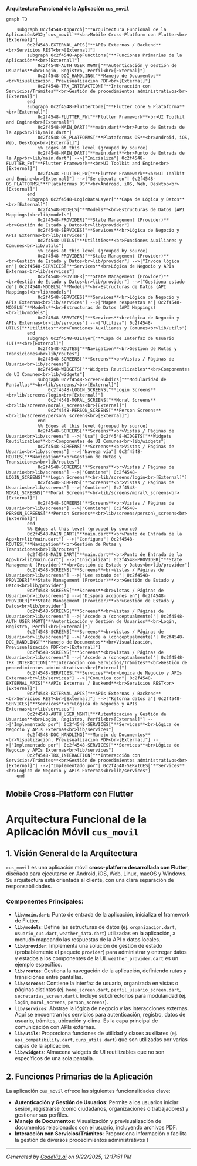 **Arquitectura Funcional de la Aplicación&#32;`cus_movil`**

```mermaid
graph TD

    subgraph 0c2f4548-AppArch["**Arquitectura Funcional de la Aplicación&#32;`cus_movil`**<br>Mobile Cross-Platform con Flutter<br>[External]"]
        0c2f4548-EXTERNAL_APIS["**APIs Externas / Backend**<br>Servicios REST<br>[External]"]
        subgraph 0c2f4548-AppFunctions["**Funciones Primarias de la Aplicación**<br>[External]"]
            0c2f4548-AUTH_USER_MGMT["**Autenticación y Gestión de Usuarios**<br>Login, Registro, Perfil<br>[External]"]
            0c2f4548-DOC_HANDLING["**Manejo de Documentos**<br>Visualización, Previsualización PDF<br>[External]"]
            0c2f4548-TRX_INTERACTION["**Interacción con Servicios/Trámites**<br>Gestión de procedimientos administrativos<br>[External]"]
        end
        subgraph 0c2f4548-FlutterCore["**Flutter Core & Plataforma**<br>[External]"]
            0c2f4548-FLUTTER_FW["**Flutter Framework**<br>UI Toolkit and Engine<br>[External]"]
            0c2f4548-MAIN_DART["**main.dart**<br>Punto de Entrada de la App<br>lib/main.dart"]
            0c2f4548-OS_PLATFORMS["**Plataformas OS**<br>Android, iOS, Web, Desktop<br>[External]"]
            %% Edges at this level (grouped by source)
            0c2f4548-MAIN_DART["**main.dart**<br>Punto de Entrada de la App<br>lib/main.dart"] -->|"Inicializa"| 0c2f4548-FLUTTER_FW["**Flutter Framework**<br>UI Toolkit and Engine<br>[External]"]
            0c2f4548-FLUTTER_FW["**Flutter Framework**<br>UI Toolkit and Engine<br>[External]"] -->|"Se ejecuta en"| 0c2f4548-OS_PLATFORMS["**Plataformas OS**<br>Android, iOS, Web, Desktop<br>[External]"]
        end
        subgraph 0c2f4548-LogicDataLayer["**Capa de Lógica y Datos**<br>[External]"]
            0c2f4548-MODELS["**Models**<br>Estructuras de Datos (API Mappings)<br>lib/models"]
            0c2f4548-PROVIDER["**State Management (Provider)**<br>Gestión de Estado y Datos<br>lib/provider"]
            0c2f4548-SERVICES["**Services**<br>Lógica de Negocio y APIs Externas<br>lib/services"]
            0c2f4548-UTILS["**Utilities**<br>Funciones Auxiliares y Comunes<br>lib/utils"]
            %% Edges at this level (grouped by source)
            0c2f4548-PROVIDER["**State Management (Provider)**<br>Gestión de Estado y Datos<br>lib/provider"] -->|"Invoca lógica en"| 0c2f4548-SERVICES["**Services**<br>Lógica de Negocio y APIs Externas<br>lib/services"]
            0c2f4548-PROVIDER["**State Management (Provider)**<br>Gestión de Estado y Datos<br>lib/provider"] -->|"Gestiona estado de"| 0c2f4548-MODELS["**Models**<br>Estructuras de Datos (API Mappings)<br>lib/models"]
            0c2f4548-SERVICES["**Services**<br>Lógica de Negocio y APIs Externas<br>lib/services"] -->|"Mapea respuestas a"| 0c2f4548-MODELS["**Models**<br>Estructuras de Datos (API Mappings)<br>lib/models"]
            0c2f4548-SERVICES["**Services**<br>Lógica de Negocio y APIs Externas<br>lib/services"] -->|"Utiliza"| 0c2f4548-UTILS["**Utilities**<br>Funciones Auxiliares y Comunes<br>lib/utils"]
        end
        subgraph 0c2f4548-UILayer["**Capa de Interfaz de Usuario (UI)**<br>[External]"]
            0c2f4548-ROUTES["**Navigation**<br>Gestión de Rutas y Transiciones<br>lib/routes"]
            0c2f4548-SCREENS["**Screens**<br>Vistas / Páginas de Usuario<br>lib/screens"]
            0c2f4548-WIDGETS["**Widgets Reutilizables**<br>Componentes de UI Comunes<br>lib/widgets"]
            subgraph 0c2f4548-ScreenSubdirs["**Modularidad de Pantallas**<br>lib/screens/<br>[External]"]
                0c2f4548-LOGIN_SCREENS["**Login Screens**<br>lib/screens/login<br>[External]"]
                0c2f4548-MORAL_SCREENS["**Moral Screens**<br>lib/screens/moral\_screens<br>[External]"]
                0c2f4548-PERSON_SCREENS["**Person Screens**<br>lib/screens/person\_screens<br>[External]"]
            end
            %% Edges at this level (grouped by source)
            0c2f4548-SCREENS["**Screens**<br>Vistas / Páginas de Usuario<br>lib/screens"] -->|"Usa"| 0c2f4548-WIDGETS["**Widgets Reutilizables**<br>Componentes de UI Comunes<br>lib/widgets"]
            0c2f4548-SCREENS["**Screens**<br>Vistas / Páginas de Usuario<br>lib/screens"] -->|"Navega vía"| 0c2f4548-ROUTES["**Navigation**<br>Gestión de Rutas y Transiciones<br>lib/routes"]
            0c2f4548-SCREENS["**Screens**<br>Vistas / Páginas de Usuario<br>lib/screens"] -->|"Contiene"| 0c2f4548-LOGIN_SCREENS["**Login Screens**<br>lib/screens/login<br>[External]"]
            0c2f4548-SCREENS["**Screens**<br>Vistas / Páginas de Usuario<br>lib/screens"] -->|"Contiene"| 0c2f4548-MORAL_SCREENS["**Moral Screens**<br>lib/screens/moral\_screens<br>[External]"]
            0c2f4548-SCREENS["**Screens**<br>Vistas / Páginas de Usuario<br>lib/screens"] -->|"Contiene"| 0c2f4548-PERSON_SCREENS["**Person Screens**<br>lib/screens/person\_screens<br>[External]"]
        end
        %% Edges at this level (grouped by source)
        0c2f4548-MAIN_DART["**main.dart**<br>Punto de Entrada de la App<br>lib/main.dart"] -->|"Configura"| 0c2f4548-ROUTES["**Navigation**<br>Gestión de Rutas y Transiciones<br>lib/routes"]
        0c2f4548-MAIN_DART["**main.dart**<br>Punto de Entrada de la App<br>lib/main.dart"] -->|"Inicializa"| 0c2f4548-PROVIDER["**State Management (Provider)**<br>Gestión de Estado y Datos<br>lib/provider"]
        0c2f4548-SCREENS["**Screens**<br>Vistas / Páginas de Usuario<br>lib/screens"] -->|"Lee estado de"| 0c2f4548-PROVIDER["**State Management (Provider)**<br>Gestión de Estado y Datos<br>lib/provider"]
        0c2f4548-SCREENS["**Screens**<br>Vistas / Páginas de Usuario<br>lib/screens"] -->|"Dispara acciones en"| 0c2f4548-PROVIDER["**State Management (Provider)**<br>Gestión de Estado y Datos<br>lib/provider"]
        0c2f4548-SCREENS["**Screens**<br>Vistas / Páginas de Usuario<br>lib/screens"] -->|"Accede a (conceptualmente)"| 0c2f4548-AUTH_USER_MGMT["**Autenticación y Gestión de Usuarios**<br>Login, Registro, Perfil<br>[External]"]
        0c2f4548-SCREENS["**Screens**<br>Vistas / Páginas de Usuario<br>lib/screens"] -->|"Accede a (conceptualmente)"| 0c2f4548-DOC_HANDLING["**Manejo de Documentos**<br>Visualización, Previsualización PDF<br>[External]"]
        0c2f4548-SCREENS["**Screens**<br>Vistas / Páginas de Usuario<br>lib/screens"] -->|"Accede a (conceptualmente)"| 0c2f4548-TRX_INTERACTION["**Interacción con Servicios/Trámites**<br>Gestión de procedimientos administrativos<br>[External]"]
        0c2f4548-SERVICES["**Services**<br>Lógica de Negocio y APIs Externas<br>lib/services"] -->|"Comunica con"| 0c2f4548-EXTERNAL_APIS["**APIs Externas / Backend**<br>Servicios REST<br>[External]"]
        0c2f4548-EXTERNAL_APIS["**APIs Externas / Backend**<br>Servicios REST<br>[External]"] -->|"Retorna datos a"| 0c2f4548-SERVICES["**Services**<br>Lógica de Negocio y APIs Externas<br>lib/services"]
        0c2f4548-AUTH_USER_MGMT["**Autenticación y Gestión de Usuarios**<br>Login, Registro, Perfil<br>[External]"] -->|"Implementado por"| 0c2f4548-SERVICES["**Services**<br>Lógica de Negocio y APIs Externas<br>lib/services"]
        0c2f4548-DOC_HANDLING["**Manejo de Documentos**<br>Visualización, Previsualización PDF<br>[External]"] -->|"Implementado por"| 0c2f4548-SERVICES["**Services**<br>Lógica de Negocio y APIs Externas<br>lib/services"]
        0c2f4548-TRX_INTERACTION["**Interacción con Servicios/Trámites**<br>Gestión de procedimientos administrativos<br>[External]"] -->|"Implementado por"| 0c2f4548-SERVICES["**Services**<br>Lógica de Negocio y APIs Externas<br>lib/services"]
    end

```

Mobile Cross-Platform con Flutter
---
# Arquitectura Funcional de la Aplicación Móvil `cus_movil`

## 1. Visión General de la Arquitectura

`cus_movil` es una aplicación móvil **cross-platform desarrollada con Flutter**, diseñada para ejecutarse en Android, iOS, Web, Linux, macOS y Windows. Su arquitectura está orientada al cliente, con una clara separación de responsabilidades.

### Componentes Principales:

-   **`lib/main.dart`**: Punto de entrada de la aplicación, inicializa el framework de Flutter.
-   **`lib/models`**: Define las estructuras de datos (ej. `organizacion.dart`, `usuario_cus.dart`, `weather_data.dart`) utilizadas en la aplicación, a menudo mapeando las respuestas de la API o datos locales.
-   **`lib/provider`**: Implementa una solución de gestión de estado (probablemente el paquete `provider`) para administrar y entregar datos y estados a los componentes de la UI. `weather_provider.dart` es un ejemplo específico.
-   **`lib/routes`**: Gestiona la navegación de la aplicación, definiendo rutas y transiciones entre pantallas.
-   **`lib/screens`**: Contiene la interfaz de usuario, organizada en vistas o páginas distintas (ej. `home_screen.dart`, `perfil_usuario_screen.dart`, `secretarias_screen.dart`). Incluye subdirectorios para modularidad (ej. `login`, `moral_screens`, `person_screens`).
-   **`lib/services`**: Abstrae la lógica de negocio y las interacciones externas. Aquí se encuentran los servicios para autenticación, registro, datos de usuario, trámites, ubicación y clima. Es la capa principal de comunicación con APIs externas.
-   **`lib/utils`**: Proporciona funciones de utilidad y clases auxiliares (ej. `api_compatibility.dart`, `curp_utils.dart`) que son utilizadas por varias capas de la aplicación.
-   **`lib/widgets`**: Almacena widgets de UI reutilizables que no son específicos de una sola pantalla.

## 2. Funciones Primarias de la Aplicación

La aplicación `cus_movil` ofrece las siguientes funcionalidades clave:

-   **Autenticación y Gestión de Usuarios**: Permite a los usuarios iniciar sesión, registrarse (como ciudadanos, organizaciones o trabajadores) y gestionar sus perfiles.
-   **Manejo de Documentos**: Visualización y previsualización de documentos relacionados con el usuario, incluyendo archivos PDF.
-   **Interacción con Servicios/Trámites**: Proporciona información o facilita la gestión de diversos procedimientos administrativos (

---
*Generated by [CodeViz.ai](https://codeviz.ai) on 9/22/2025, 12:17:51 PM*
